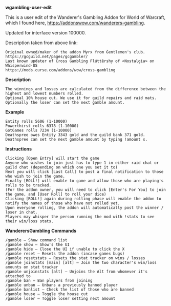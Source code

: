 **wgambling-user-edit**

This is a user edit of the Wanderer's Gambling Addon for World of Warcraft, which I found here, https://addonswow.com/wanderers-gambling.

Updated for interface version 100000.

Description taken from above link:

```This addon is an update of Cross Gambling which itself is an update to GC Gambler.
Original owned/maker of the addon Myrx from Gentlemen's club. https://gcguild.net/pages/gcgambler/
Last known updater of Cross Gambling Flúttêrshy of <Nostalgia> on Whisperwind-US
https://mods.curse.com/addons/wow/cross-gambling
```
**Description**
```This is a gambling addon that requires users to roll the amount of gold they wish to bet.
The winnings and losses are calculated from the difference between the highest and lowest numbers rolled.
Optional 10% house cut. We use it for guild repairs and raid mats.
Optionally the loser can set the next gamble amount.
```
**Example**
```Deathspree rolls 9320 (1-10000)
Entity rolls 5606 (1-10000)
Powerthirst rolls 6378 (1-10000)
GotGames rolls 7234 (1-10000)
Deathspree owes Entity 3343 gold and the guild bank 371 gold.
Deathspree can set the next gamble amount by typing !amount x.
```
**Instructions**
```The number in the middle of the screen is the amount you're going to roll for.
Clicking [Open Entry] will start the game
Anyone who wishes to join just has to type 1 in either raid chat or guild chat (depending on which one you set it to)
Next you will click [Last Call] to post a final notification to those who wish to join the game.
Finally [ROLL!] will enable to game and allow those who are playing's rolls to be tracked.
(For the addon owner, you will need to click [Enter's For You] to join the game, and [User Roll] to roll your dice)
Clicking [ROLL!] again during rolling phase will enable the addon to notify the names of those who have not rolled yet.
Upon everyone rolling, the addon will automatically post the winner / loser in chat.
Players may whisper the person running the mod with !stats to see their win/loss stats.
```
**WanderersGambling Commands**
```/WanderersGambling - Show command list
/gamble – Show command list
/gamble show – Show's the UI
/gamble hide – Close the UI if unable to click the X
/gamble reset – Resets the addon (incase games bugs)
/gamble resetstats – Resets the stat tracker on wins / losses
/gamble joinstats [main] [alt] – Join the two character's win/loss amounts on stat tracker
/gamble unjoinstats [alt] – Unjoins the Alt from whomever it's attached to
/gamble ban – Ban players from joining
/gamble unban – Unbans a previously banned player
/gamble banlist – Check the list of those who are banned
/gamble house – Toggle the house cut
/gamble loser – Toggle loser setting next amount
```
